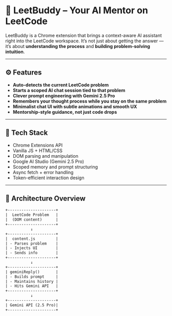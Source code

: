 # 📌 LeetBuddy – Your AI Mentor on LeetCode

LeetBuddy is a Chrome extension that brings a context-aware AI assistant right into the LeetCode workspace. It’s not just about getting the answer — it’s about **understanding the process** and **building problem-solving intuition**.

---

## ⚙️ Features

- **Auto-detects the current LeetCode problem**
- **Starts a scoped AI chat session tied to that problem**
- **Clever prompt engineering with Gemini 2.5 Pro**
- **Remembers your thought process while you stay on the same problem**
- **Minimalist chat UI with subtle animations and smooth UX**
- **Mentorship-style guidance, not just code drops**

---

## 🧠 Tech Stack

- Chrome Extensions API
- Vanilla JS + HTML/CSS
- DOM parsing and manipulation
- Google AI Studio (Gemini 2.5 Pro)
- Scoped memory and prompt structuring
- Async fetch + error handling
- Token-efficient interaction design

---

## 🧩 Architecture Overview

```txt
+---------------------+
|  LeetCode Problem   |
|  (DOM content)      |
+---------------------+
           ↓
+---------------------+
|  content.js         |
| - Parses problem    |
| - Injects UI        |
| - Sends info        |
+---------------------+
           ↓
+---------------------+
| geminiReply()       |
| - Builds prompt     |
| - Maintains history |
| - Hits Gemini API   |
+---------------------+
           ↓
+---------------------+
| Gemini API (2.5 Pro)|
+---------------------+

